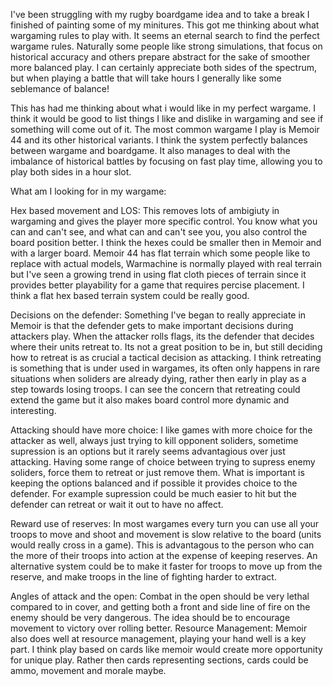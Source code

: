 I've been struggling with my rugby boardgame idea and to take a break I finished of painting some of my minitures. This got me thinking about what wargaming rules to play with. It seems an eternal search to find the perfect wargame rules. Naturally some people like strong simulations, that focus on historical accuracy and others prepare abstract for the sake of smoother more balanced play. I can certainly appreciate both sides of the spectrum, but when playing a battle that will take hours I generally like some seblemance of balance!

This has had me thinking about what i would like in my perfect wargame. I think it would be good to list things I like and dislike in wargaming and see if something will come out of it. The most common wargame I play is Memoir 44 and its other historical variants. I think the system perfectly balances between wargame and boardgame. It also manages to deal with the imbalance of historical battles by focusing on fast play time, allowing you to play both sides in a hour slot.

What am I looking for in my wargame:

Hex based movement and LOS: This removes lots of ambigiuty in wargaming and gives the player more specific control. You know what you can and can't see, and what can and can't see you, you also control the board position better. I think the hexes could be smaller then in Memoir and with a larger board. Memoir 44 has flat terrain which some people like to replace with actual models, Warmachine is normally played with real terrain but I've seen a growing trend in using flat cloth pieces of terrain since it provides better playability for a game that requires percise placement. I think a flat hex based terrain system could be really good.

Decisions on the defender: Something I've began to really appreciate in Memoir is that the defender gets to make important decisions during attackers play. When the attacker rolls flags, its the defender that decides where their units retreat to. Its not a great position to be in, but still deciding how to retreat is as crucial a tactical decision as attacking. I think retreating is something that is under used in wargames, its often only happens in rare situations when soliders are already dying, rather then early in play as a step towards losing troops. I can see the concern that retreating could extend the game but it also makes board control more dynamic and interesting.

Attacking should have more choice: I like games with more choice for the attacker as well, always just trying to kill opponent soliders, sometime supression is an options but it rarely seems advantagious over just attacking. Having some range of choice between trying to supress enemy soliders, force them to retreat or just remove them. What is important is keeping the options balanced and if possible it provides choice to the defender. For example supression could be much easier to hit but the defender can retreat or wait it out to have no affect.

Reward use of reserves: In most wargames every turn you can use all your troops to move and shoot and movement is slow relative to the board (units would really cross in a game). This is advantagous to the person who can the more of their troops into action at the expense of keeping reserves. An alternative system could be to make it faster for troops to move up from the reserve, and make troops in the line of fighting harder to extract. 

Angles of attack and the open: Combat in the open should be very lethal compared to in cover, and getting both a front and side line of fire on the enemy should be very dangerous. The idea should be to encourage movement to victory over rolling better.
Resource Management: Memoir also does well at resource management, playing your hand well is a key part. I think play based on cards like memoir would create more opportunity for unique play. Rather then cards representing sections, cards could be ammo, movement and morale maybe. 
